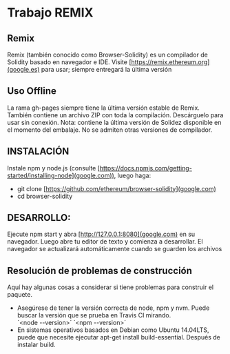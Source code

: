 # Trabajo REMIX 

## **Remix**
Remix (también conocido como Browser-Solidity) es un compilador de Solidity basado en navegador e IDE.
Visite [https://remix.ethereum.org](google.es) para usar; siempre entregará la última versión  

## **Uso Offline**
La rama gh-pages siempre tiene la última versión estable de Remix. También contiene un archivo ZIP con toda la compilación. Descárguelo para usar sin conexión.
Nota: contiene la última versión de Solidez disponible en el momento del embalaje. No se admiten otras versiones de compilador.  

## **INSTALACIÓN**  
Instale npm y node.js (consulte [https://docs.npmjs.com/getting-started/installing-node](google.com)), luego haga:  
* git clone [https://github.com/ethereum/browser-solidity](google.com)  
* cd browser-solidity  

## **DESARROLLO:**

Ejecute npm start y abra [http://127.0.0.1:8080](google.com) en su navegador.
Luego abre tu editor de texto y comienza a desarrollar. El navegador se actualizará automáticamente cuando se guarden los archivos  

## **Resolución de problemas de construcción**  

Aquí hay algunas cosas a considerar si tiene problemas para construir el paquete. 
* Asegúrese de tener la versión correcta de node, npm y nvm. Puede buscar la versión que se prueba en Travis CI mirando.  
´<node --version>´
´<npm --version>´   
* En sistemas operativos basados ​​en Debian como Ubuntu 14.04LTS, puede que necesite ejecutar apt-get install build-essential. Después de instalar build.
  






